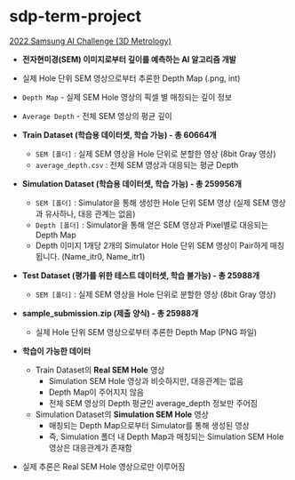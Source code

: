 # sdp-term-project

[2022 Samsung AI Challenge (3D Metrology)](https://dacon.io/competitions/official/235954/overview/description)

- **전자현미경(SEM) 이미지로부터 깊이를 예측하는 AI 알고리즘 개발**
- 실제 Hole 단위 SEM 영상으로부터 추론한 Depth Map (.png, int)

- `Depth Map` - 실제 SEM Hole 영상의 픽셀 별 매칭되는 깊이 정보
- `Average Depth` - 전체 SEM 영상의 평균 깊이

- **Train Dataset (학습용 데이터셋, 학습 가능) - 총 60664개**
    - `SEM [폴더]` : 실제 SEM 영상을 Hole 단위로 분할한 영상 (8bit Gray 영상)
    - `average_depth.csv` : 전체 SEM 영상과 대응되는 평균 Depth
- **Simulation Dataset (학습용 데이터셋, 학습 가능) - 총 259956개**
    - `SEM [폴더]` : Simulator을 통해 생성한 Hole 단위 SEM 영상 (실제 SEM 영상과 유사하나, 대응 관계는 없음)
    - `Depth [폴더]` : Simulator을 통해 얻은 SEM 영상과 Pixel별로 대응되는 Depth Map
    - Depth 이미지 1개당 2개의 Simulator Hole 단위 SEM 영상이 Pair하게 매칭됩니다. (Name_itr0, Name_itr1)
- **Test Dataset (평가를 위한 테스트 데이터셋, 학습 불가능) - 총 25988개**
    - `SEM [폴더]` : 실제 SEM 영상을 Hole 단위로 분할한 영상 (8bit Gray 영상)
- **sample_submission.zip (제출 양식) - 총 25988개**
    - 실제 Hole 단위 SEM 영상으로부터 추론한 Depth Map (PNG 파일)

- **학습이 가능한 데이터**
    - Train Dataset의 **Real SEM Hole** 영상
        - Simulation SEM Hole 영상과 비슷하지만, 대응관계는 없음
        - Depth Map이 주어지지 않음
        - 전체 SEM 영상의 Depth 평균인 average_depth 정보만 주어짐
    - Simulation Dataset의 **Simulation SEM Hole** 영상
        - 매칭되는 Depth Map으로부터 Simulator를 통해 생성된 영상
        - 즉, Simulation 폴더 내 Depth Map과 매칭되는 Simulation SEM Hole 영상은 대응관계가 존재함
- 실제 추론은 Real SEM Hole 영상으로만 이루어짐
